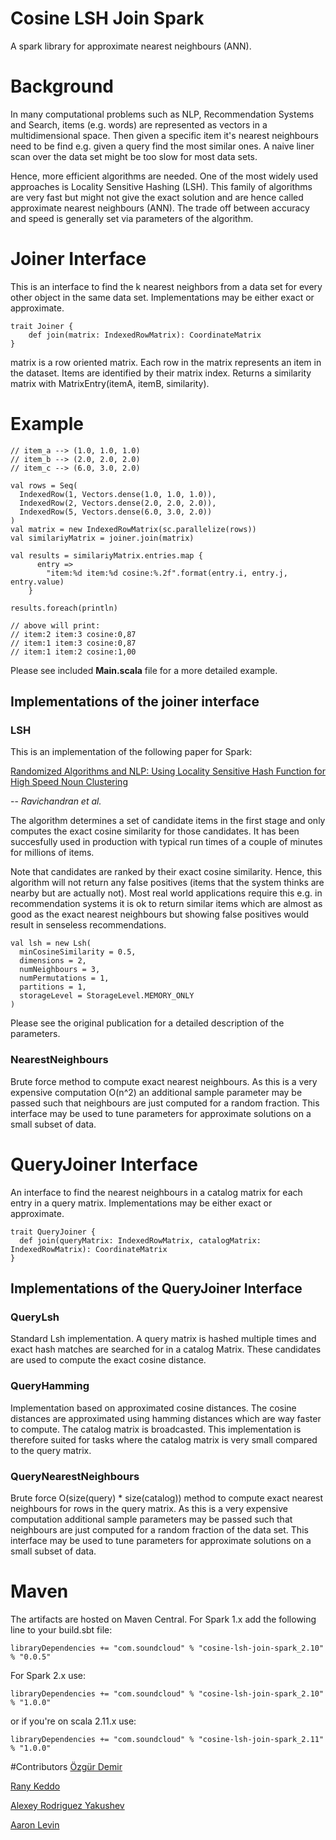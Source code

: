# Cosine LSH Join Spark

A spark library for approximate nearest neighbours (ANN).

# Background

In many computational problems such as NLP, Recommendation Systems and Search,
items (e.g. words) are represented as vectors in a multidimensional space.
Then given a specific item it's nearest neighbours need to be find e.g. given
a query find the most similar ones. A naive liner scan over the data set might
be too slow for most data sets.

Hence, more efficient algorithms are needed. One of the most widely used
approaches is Locality Sensitive Hashing (LSH). This family of algorithms are
very fast but might not give the exact solution and are hence called
approximate nearest neighbours (ANN). The trade off between accuracy and speed
is generally set via parameters of the algorithm.

# Joiner Interface

This is an interface to find the k nearest neighbors from a data set for every other object in the
   same data set. Implementations may be either exact or approximate.

    trait Joiner {
        def join(matrix: IndexedRowMatrix): CoordinateMatrix
    }

matrix is a row oriented matrix. Each row in the matrix represents
an item in the dataset. Items are identified by their
matrix index.
Returns a similarity matrix with MatrixEntry(itemA, itemB, similarity).

# Example
    // item_a --> (1.0, 1.0, 1.0)
	// item_b --> (2.0, 2.0, 2.0)
	// item_c --> (6.0, 3.0, 2.0)

	val rows = Seq(
      IndexedRow(1, Vectors.dense(1.0, 1.0, 1.0)),
      IndexedRow(2, Vectors.dense(2.0, 2.0, 2.0)),
      IndexedRow(5, Vectors.dense(6.0, 3.0, 2.0))
    )
    val matrix = new IndexedRowMatrix(sc.parallelize(rows))
    val similariyMatrix = joiner.join(matrix)

    val results = similariyMatrix.entries.map {
          entry =>
            "item:%d item:%d cosine:%.2f".format(entry.i, entry.j, entry.value)
        }

    results.foreach(println)

    // above will print:
    // item:2 item:3 cosine:0,87
    // item:1 item:3 cosine:0,87
    // item:1 item:2 cosine:1,00

Please see included **Main.scala** file for a more detailed example.

## Implementations of the joiner interface

### LSH
This is an implementation of the following paper for Spark:

[Randomized Algorithms and NLP: Using Locality Sensitive Hash Function for High Speed Noun Clustering](http://dl.acm.org/citation.cfm?id=1219917)

-- <cite>Ravichandran et al.</cite>

The algorithm determines a set of candidate items in the first stage and only computes the exact cosine similarity for those candidates. It has been succesfully used in production with typical run times of a couple of minutes for millions of items.

Note that candidates are ranked by their exact cosine similarity. Hence, this algorithm will not return any false positives (items that the system thinks are nearby but are actually not). Most real world applications require this e.g. in recommendation systems it is ok to return similar items which are almost as good as the exact nearest neighbours but showing false positives would result in senseless recommendations.

    val lsh = new Lsh(
      minCosineSimilarity = 0.5,
      dimensions = 2,
      numNeighbours = 3,
      numPermutations = 1,
      partitions = 1,
      storageLevel = StorageLevel.MEMORY_ONLY
    )

Please see the original publication for a detailed description of the parameters.

### NearestNeighbours
Brute force method to compute exact nearest neighbours.
As this is a very expensive computation O(n^2) an additional sample parameter may be passed such
that neighbours are just computed for a random fraction.
This interface may be used to tune parameters for approximate solutions
on a small subset of data.

# QueryJoiner Interface
An interface to find the nearest neighbours in a catalog matrix for each entry in a query matrix.
Implementations may be either exact or approximate.

    trait QueryJoiner {
      def join(queryMatrix: IndexedRowMatrix, catalogMatrix: IndexedRowMatrix): CoordinateMatrix
    }

## Implementations of the QueryJoiner Interface

### QueryLsh
Standard Lsh implementation. A query matrix is hashed multiple times and exact hash matches are searched for in a catalog Matrix. These candidates are used to compute the exact cosine distance.

### QueryHamming

Implementation based on approximated cosine distances. The cosine distances are
approximated using hamming distances which are way faster to compute.
The catalog matrix is broadcasted. This implementation is therefore suited for
tasks where the catalog matrix is very small compared to the query matrix.

### QueryNearestNeighbours
Brute force O(size(query) * size(catalog)) method to compute exact nearest neighbours for rows in the query matrix. As this is a very expensive computation additional sample parameters may be passed such that neighbours are just computed for a random fraction of the data set. This interface may be used to tune parameters for approximate solutions on a small subset of data.

# Maven
The artifacts are hosted on Maven Central. For Spark 1.x add the following line to your build.sbt file:

	libraryDependencies += "com.soundcloud" % "cosine-lsh-join-spark_2.10" % "0.0.5"

For Spark 2.x use:

    libraryDependencies += "com.soundcloud" % "cosine-lsh-join-spark_2.10" % "1.0.0"

or if you're on scala 2.11.x use:

    libraryDependencies += "com.soundcloud" % "cosine-lsh-join-spark_2.11" % "1.0.0"


#Contributors
[Özgür Demir](https://github.com/ozgurdemir)

[Rany Keddo](https://github.com/purzelrakete/)

[Alexey Rodriguez Yakushev](https://github.com/alexeyrodriguez)

[Aaron Levin](https://github.com/aaronlevin)
